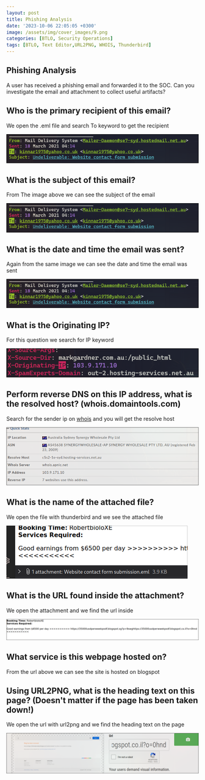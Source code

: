 ```yaml
---
layout: post
title: Phishing Analysis
date: '2023-10-06 22:05:05 +0300'
image: /assets/img/cover_images/9.png
categories: [BTLO, Security Operations]
tags: [BTLO, Text Editor,URL2PNG, WHOIS, Thunderbird]
---
```


## Phishing Analysis
A user has received a phishing email and forwarded it to the SOC. Can you investigate the email and attachment to collect useful artifacts? 

## Who is the primary recipient of this email?
We open the .eml file and search To keyword to get the recipient

![img-description](/assets/img/phishing-analysis/3.png)

## What is the subject of this email?

From The image above we can see the subject of the email

![img-description](/assets/img/phishing-analysis/3.png)

## What is the date and time the email was sent?

Again from the same image we can see the date and time the email was sent

![img-description](/assets/img/phishing-analysis/3.png)

## What is the Originating IP?

For this question we search for IP keyword

![img-description](/assets/img/phishing-analysis/4.png)

## Perform reverse DNS on this IP address, what is the resolved host? (whois.domaintools.com)

Search for the sender ip on [whois](https://whois.domaintools.com) and you will get the resolve host

![img-description](/assets/img/phishing-analysis/5.png)

## What is the name of the attached file?

We open the file with thunderbird and we see the attached file

![img-description](/assets/img/phishing-analysis/6.png)

## What is the URL found inside the attachment?

We open the attachment and we find the url inside

![img-description](/assets/img/phishing-analysis/7.png)

## What service is this webpage hosted on?

From the url above we can see the site is hosted on blogspot

## Using URL2PNG, what is the heading text on this page? (Doesn't matter if the page has been taken down!)

We open the url with url2png and we find the heading text on the page

![img-description](/assets/img/phishing-analysis/8.png)